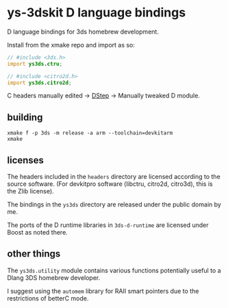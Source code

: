 # ys-3dskit D language bindings

D language bindings for 3ds homebrew development.

Install from the xmake repo and import as so:

```d
// #include <3ds.h>
import ys3ds.ctru;

// #include <citro2d.h>
import ys3ds.citro2d;
```

C headers manually edited -> [DStep](https://github.com/jacob-carlborg/dstep) -> Manually tweaked D module.


## building

```
xmake f -p 3ds -m release -a arm --toolchain=devkitarm
xmake
```

## licenses

The headers included in the `headers` directory are licensed according to the source software.
(For devkitpro software (libctru, citro2d, citro3d), this is the Zlib license).

The bindings in the `ys3ds` directory are released under the public domain by me.

The ports of the D runtime libraries in `3ds-d-runtime` are licensed under Boost as noted there.

## other things

The `ys3ds.utility` module contains various functions potentially useful to a Dlang 3DS homebrew developer.

I suggest using the `automem` library for RAII smart pointers due to the restrictions of betterC mode.
